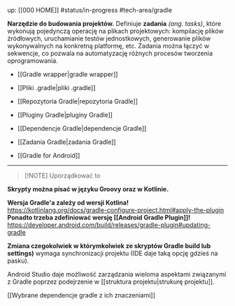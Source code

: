 up: [[000 HOME]]
#status/in-progress 
#tech-area/gradle 

**Narzędzie do budowania projektów.**
Definiuje **zadania** *(ang. tasks)*, które wykonują pojedynczą operację na plikach projektowych: kompilację plików źródłowych, uruchamianie testów jednostkowych, generowanie plików wykonywalnych na konkretną platformę, etc. Zadania można łączyć w sekwencje, co pozwala na automatyzację różnych procesów tworzenia oprogramowania.

- [[Gradle wrapper|gradle wrapper]]
- [[Pliki .gradle|pliki .gradle]]

- [[Repozytoria Gradle|repozytoria Gradle]]
- [[Pluginy Gradle|pluginy Gradle]]
- [[Dependencje Gradle|dependencje Gradle]]
- [[Zadania Gradle|zadania Gradle]]

- [[Gradle for Android]]

---
> [!NOTE] Uporządkować to

**Skrypty można pisać w języku Groovy oraz w Kotlinie.**

**Wersja Gradle'a zależy od wersji Kotlina!**
https://kotlinlang.org/docs/gradle-configure-project.html#apply-the-plugin
**Ponadto trzeba zdefiniować wersję [[Android Gradle Plugin]]!**
https://developer.android.com/build/releases/gradle-plugin#updating-gradle

**Zmiana czegokolwiek w którymkolwiek ze skryptów Gradle build lub settings)** wymaga synchronizacji projektu (IDE daje taką opcję gdzieś na pasku).

Android Studio daje możliwość zarządzania wieloma aspektami związanymi z Gradle poprzez podejrzenie w [[struktura projektu|strukurę projektu]].

[[Wybrane dependencje gradle z ich znaczeniami]]